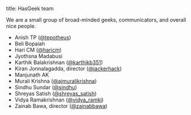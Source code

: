 title: HasGeek team

We are a small group of broad-minded geeks, communicators, and overall nice people.

* Anish TP ([@tepotheus](https://twitter.com/tepotheus))
* Beli Bopaiah
* Hari CM ([@haricm](http://twitter.com/haricm))
* Jyothsna Madabusi
* Karthik Balakrishnan ([@karthikb351](https://twitter.com/karthikb351))
* Kiran Jonnalagadda, director ([@jackerhack](https://twitter.com/jackerhack))
* Manjunath AK
* Murali Krishna ([@ajmuralikrishna](https://twitter.com/ajmuralikrishna))
* Sindhu Sundar ([@sindhu](http://twitter.com/sindhu))
* Shreyas Satish ([@shreyas_satish](https://twitter.com/shreyas_satish))
* Vidya Ramakrishnan ([@vidya_ramki](https://twitter.com/vidya_ramki))
* Zainab Bawa, director ([@zainabbawa](https://twitter.com/zainabbawa))
